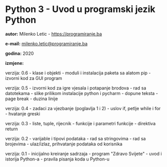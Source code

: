 
# Python 3 - Uvod u programski jezik Python

**autor:** Milenko Letic - https://programiranje.ba

**e-mail:** milenko.letic@programiranje.ba

**godina:** 2020

**izmjene:**

verzija: 0.6
	- klase i objekti
	- moduli i instalacija paketa sa alatom pip
	- izvorni kod za GUI program

verzija: 0.5
	- izvorni kod za igre vjesala i potapanje brodova
	- rad sa datotekama
	- slike prilikom instalacije python i pycharm
	- dopune teksta
	- page break
	- duzina linije

verzija: 0.4
	- zadaci za vjezbanje (poglavlja 1 i 2)
	- uslov if, petlje while i for
	- hvatanje greski

verzija: 0.3 
	- liste, tuple, rijecnik
	- funkcije i parametri funkcije
	- direktiva return

verzija: 0.2
	- varijable i tipovi podataka
	- rad sa stringovima
	- rad sa brojevima
	- ulaz/izlaz, prihvatanje podataka od korisnika

verzija: 0.1
	- inicijalno kreiranje sadrzaja
	- program "Zdravo Svijete"
	- uvod i istorija Python-a
	- pravila pisanja koda u Python-u

